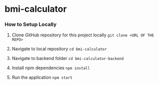 # bmi-calculator 

### How to Setup Locally

1. Clone GitHub repository for this project locally
   `git clone <URL OF THE REPO>`

2. Navigate to local repository
   `cd bmi-calculator`

3. Navigate to backend folder
   `cd bmi-calculator-backend`

4. Install npm dependencies
   `npm install`

5. Run the application
  `npm start`

